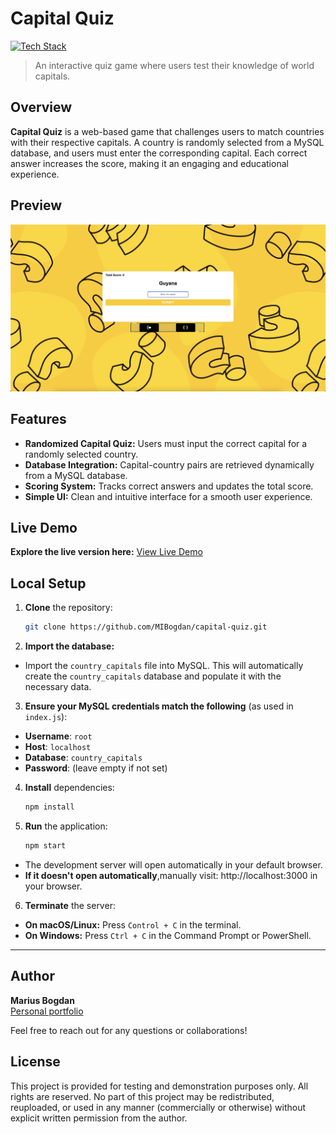# Capital Quiz

[![Tech Stack](https://img.shields.io/badge/EJS%20%7C%20CSS%20%7C%20JavaScript%20%7C%20Node.js%20%7C%20MySQL-black?style=flat-square)](#)
> An interactive quiz game where users test their knowledge of world capitals.

## Overview

**Capital Quiz** is a web-based game that challenges users to match countries with their respective capitals. A country is randomly selected from a MySQL database, and users must enter the corresponding capital. Each correct answer increases the score, making it an engaging and educational experience.

## Preview

<p align="center">
  <img src="preview.png" alt="Project Preview" width="600">
</p>

## Features

- **Randomized Capital Quiz:** Users must input the correct capital for a randomly selected country.
- **Database Integration:** Capital-country pairs are retrieved dynamically from a MySQL database.
- **Scoring System:** Tracks correct answers and updates the total score.
- **Simple UI:** Clean and intuitive interface for a smooth user experience.

## Live Demo

**Explore the live version here:** [View Live Demo](https://marius-bogdan.com/projects/capital-quiz/)

## Local Setup

1. **Clone** the repository:
   ```bash
   git clone https://github.com/MIBogdan/capital-quiz.git
   ```
2. **Import the database:** 
- Import the `country_capitals` file into MySQL. This will automatically create the `country_capitals` database and populate it with the necessary data.


3. **Ensure your MySQL credentials match the following** (as used in `index.js`):
- **Username**: `root`
- **Host**: `localhost`
- **Database**: `country_capitals`
- **Password**: (leave empty if not set)


4. **Install** dependencies:
   ```bash
   npm install
   ```

5. **Run** the application:
   ```bash
   npm start
   ```
- The development server will open automatically in your default browser.
- **If it doesn't open automatically**,manually visit: http://localhost:3000 in your browser.

6. **Terminate** the server:
- **On macOS/Linux:** Press `Control + C` in the terminal. 
- **On Windows:** Press `Ctrl + C` in the Command Prompt or PowerShell. 
---

## Author

**Marius Bogdan**  
[Personal portfolio](https://marius-bogdan.com/)

Feel free to reach out for any questions or collaborations!

## License

This project is provided for testing and demonstration purposes only. All rights are reserved. No part of this project may be redistributed, reuploaded, or used in any manner (commercially or otherwise) without explicit written permission from the author.
